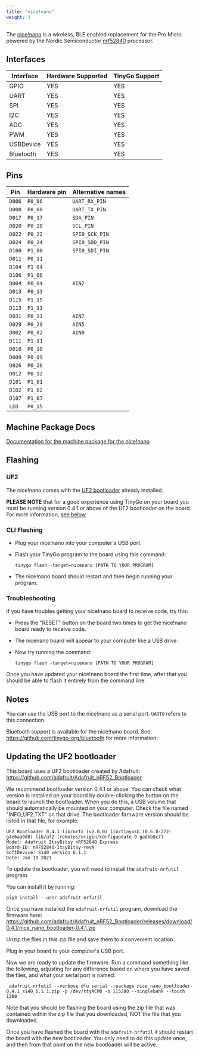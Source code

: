 ```yaml
---
title: "nice!nano"
weight: 3
---
```


The [nice!nano](https://nicekeyboards.com/products/nice-nano-v1-0) is a wireless, BLE enabled replacement for the Pro Micro powered by the Nordic Semiconductor [nrf52840](https://www.nordicsemi.com/eng/Products/nRF52840) processor.

## Interfaces

| Interface | Hardware Supported | TinyGo Support |
| --------- | ------------- | ----- |
| GPIO      | YES | YES |
| UART      | YES | YES |
| SPI       | YES | YES |
| I2C       | YES | YES |
| ADC       | YES | YES |
| PWM       | YES | YES |
| USBDevice | YES | YES |
| Bluetooth | YES | YES |

## Pins

| Pin               | Hardware pin | Alternative names |
| ----------------- | ------------ | ----------------- |
| `D006`            | `P0_06`      | `UART_RX_PIN`     |
| `D008`            | `P0_08`      | `UART_TX_PIN`     |
| `D017`            | `P0_17`      | `SDA_PIN`         |
| `D020`            | `P0_20`      | `SCL_PIN`         |
| `D022`            | `P0_22`      | `SPI0_SCK_PIN`    |
| `D024`            | `P0_24`      | `SPI0_SDO_PIN`    |
| `D100`            | `P1_00`      | `SPI0_SDI_PIN`    |
| `D011`            | `P0_11`      |                   |
| `D104`            | `P1_04`      |                   |
| `D106`            | `P1_06`      |                   |
| `D004`            | `P0_04`      | `AIN2`            |
| `D013`            | `P0_13`      |                   |
| `D115`            | `P1_15`      |                   |
| `D113`            | `P1_13`      |                   |
| `D031`            | `P0_31`      | `AIN7`            |
| `D029`            | `P0_29`      | `AIN5`            |
| `D002`            | `P0_02`      | `AIN0`            |
| `D111`            | `P1_11`      |                   |
| `D010`            | `P0_10`      |                   |
| `D009`            | `P0_09`      |                   |
| `D026`            | `P0_26`      |                   |
| `D012`            | `P0_12`      |                   |
| `D101`            | `P1_01`      |                   |
| `D102`            | `P1_02`      |                   |
| `D107`            | `P1_07`      |                   |
| `LED`             | `P0_15`      |                   |

## Machine Package Docs

[Documentation for the machine package for the nice!nano](../machine/nicenano)

## Flashing

### UF2

The nice!nano comes with the [UF2 bootloader](https://github.com/Microsoft/uf2) already installed.

**PLEASE NOTE** that for a good experience using TinyGo on your board you must be running version 0.4.1 or above of the UF2 bootloader on the board. For more information, [see below](#updating-the-uf2-bootloader)

### CLI Flashing

- Plug your nice!nano into your computer's USB port.
- Flash your TinyGo program to the board using this command:

    ```shell
    tinygo flash -target=nicenano [PATH TO YOUR PROGRAM]
    ```

- The nice!nano board should restart and then begin running your program.

### Troubleshooting

If you have troubles getting your nice!nano board to receive code, try this:

- Press the "RESET" button on the board two times to get the nice!nano board ready to receive code.
- The nicenano board will appear to your computer like a USB drive.
- Now try running the command:

    ```shell
    tinygo flash -target=nicenano [PATH TO YOUR PROGRAM]
    ```

Once you have updated your nice!nano board the first time, after that you should be able to flash it entirely from the command line.

## Notes

You can use the USB port to the nice!nano as a serial port. `UART0` refers to this connection.

Bluetooth support is available for the nice!nano board. See https://github.com/tinygo-org/bluetooth for more information.

## Updating the UF2 bootloader

This board uses a UF2 bootloader created by Adafruit: https://github.com/adafruit/Adafruit_nRF52_Bootloader

We recommend bootloader version 0.4.1 or above. You can check what version is installed on your board by double-clicking the button on the board to launch the bootloader. When you do this, a USB volume that should automatically be mounted on your computer. Check the file named "INFO_UF2.TXT" on that drive. The bootloader firmware version should be listed in that file, for example:

```
UF2 Bootloader 0.4.1 lib/nrfx (v2.0.0) lib/tinyusb (0.6.0-272-g4e6aa0d8) lib/uf2 (remotes/origin/configupdate-9-gadbb8c7)
Model: Adafruit ItsyBitsy nRF52840 Express
Board-ID: nRF52840-ItsyBitsy-revA
SoftDevice: S140 version 6.1.1
Date: Jan 19 2021
```

To update the bootloader, you will need to install the `adafruit-nrfutil` program. 

You can install it by running:

```shell
pip3 install --user adafruit-nrfutil
```

Once you have installed the `adafruit-nrfutil` program, download the firmware here: 
https://github.com/adafruit/Adafruit_nRF52_Bootloader/releases/download/0.4.1/nice_nano_bootloader-0.4.1.zip

Unzip the files in this zip file and save them to a convenient location. 

Plug in your board to your computer's USB port.

Now we are ready to update the firmware. Run a command something like the following, adjusting for any difference based on where you have saved the files, and what your serial port is named:

```shell
 adafruit-nrfutil --verbose dfu serial --package nice_nano_bootloader-0.4.1_s140_6.1.1.zip -p /dev/ttyACM0 -b 115200 --singlebank --touch 1200
```

Note that you should be flashing the board using the zip file that was contained within the zip file that you downloaded, NOT the file that you downloaded.

Once you have flashed the board with the `adafruit-nrfutil` it should restart the board with the new bootloader. You only need to do this update once, and then from that point on the new bootloader will be active.
